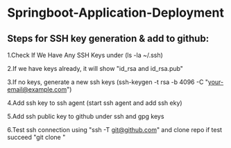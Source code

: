 # Springboot-Application-Deployment

Steps for SSH key generation & add to github:
---------------------------------------------

1.Check If We Have Any SSH Keys under (ls -la ~/.ssh)


2.If we have keys already, it will show "id_rsa and id_rsa.pub"


3.If no keys, generate a new ssh keys (ssh-keygen -t rsa -b 4096 -C "your-email@example.com")


4.Add ssh key to ssh agent (start ssh agent and add ssh eky)


5.Add ssh public key to github under ssh and gpg keys


6.Test ssh connection using "ssh -T git@github.com" and clone repo if test succeed "git clone <SSH-URL>"
